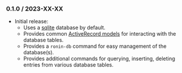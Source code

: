 ### 0.1.0 / 2023-XX-XX

* Initial release:
  * Uses a [sqlite] database by default.
  * Provides common [ActiveRecord models][ronin-db-activerecord] for interacting
    with the database tables.
  * Provides a `ronin-db` command for easy management of the database(s).
  * Provides additional commands for querying, inserting, deleting entries from
    various database tables.

[sqlite]: https://sqlite.org/
[ronin-db-activerecord]: https://github.com/ronin-rb/ronin-db-activerecord#readme

